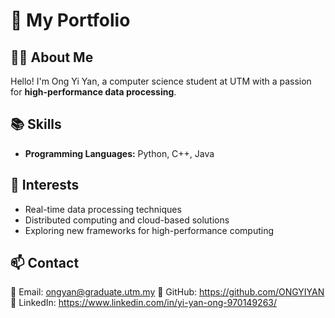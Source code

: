 # 🚀 My Portfolio


## 👩‍💻 About Me  
Hello! I'm Ong Yi Yan, a computer science student at UTM with a passion for **high-performance data processing**. 

## 📚 Skills  
- **Programming Languages:** Python, C++, Java
  
## 🎯 Interests  
- Real-time data processing techniques  
- Distributed computing and cloud-based solutions  
- Exploring new frameworks for high-performance computing  

## 📫 Contact  
📧 Email: ongyan@graduate.utm.my
🔗 GitHub: https://github.com/ONGYIYAN
💼 LinkedIn: https://www.linkedin.com/in/yi-yan-ong-970149263/
